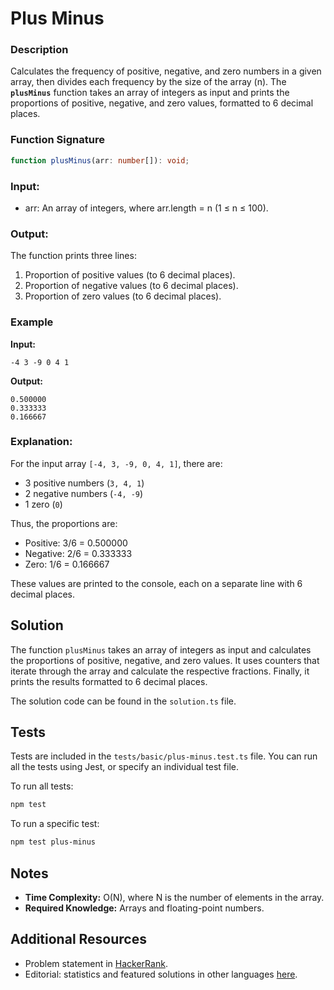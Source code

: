 # Plus Minus

### Description

Calculates the frequency of positive, negative, and zero numbers in a given array, then divides each frequency by the size of the array (n). The **`plusMinus`** function takes an array of integers as input and prints the proportions of positive, negative, and zero values, formatted to 6 decimal places.

### Function Signature

```typescript
function plusMinus(arr: number[]): void;
```

### Input:

- arr: An array of integers, where arr.length = n (1 ≤ n ≤ 100).

### Output:

The function prints three lines:

1. Proportion of positive values (to 6 decimal places).
2. Proportion of negative values (to 6 decimal places).
3. Proportion of zero values (to 6 decimal places).

### Example

**Input:**

```
-4 3 -9 0 4 1
```

**Output:**

```
0.500000
0.333333
0.166667
```

### Explanation:

For the input array `[-4, 3, -9, 0, 4, 1]`, there are:

- 3 positive numbers (`3, 4, 1`)
- 2 negative numbers (`-4, -9`)
- 1 zero (`0`)

Thus, the proportions are:

- Positive: 3/6 = 0.500000
- Negative: 2/6 = 0.333333
- Zero: 1/6 = 0.166667

These values are printed to the console, each on a separate line with 6 decimal places.

## Solution

The function `plusMinus` takes an array of integers as input and calculates the proportions of positive, negative, and zero values. It uses counters that iterate through the array and calculate the respective fractions. Finally, it prints the results formatted to 6 decimal places.

The solution code can be found in the `solution.ts` file.

## Tests

Tests are included in the `tests/basic/plus-minus.test.ts` file. You can run all the tests using Jest, or specify an individual test file.

To run all tests:

```bash
npm test
```

To run a specific test:

```bash
npm test plus-minus
```

## Notes

- **Time Complexity:** O(N), where N is the number of elements in the array.
- **Required Knowledge:** Arrays and floating-point numbers.

## Additional Resources

- Problem statement in [HackerRank](https://www.hackerrank.com/challenges/one-month-preparation-kit-plus-minus/problem).
- Editorial: statistics and featured solutions in other languages [here](https://www.hackerrank.com/challenges/one-month-preparation-kit-plus-minus/editorial).

